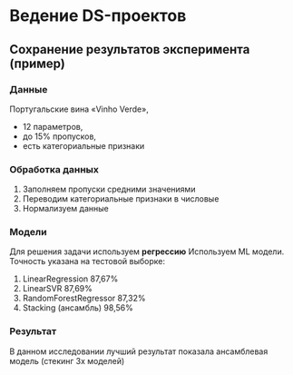 # Ведение DS-проектов

## Сохранение результатов эксперимента (пример)

### **Данные**

Португальские вина «Vinho Verde»,

* 12 параметров,
* до 15% пропусков,
* есть категориальные признаки

### **Обработка данных**

1. Заполняем пропуски средними значениями
2. Переводим категориальные признаки в числовые
3. Нормализуем данные 

### **Модели**

Для решения задачи используем **регрессию**
Используем ML модели. Точность указана на тестовой выборке:

1. LinearRegression 87,67%
2. LinearSVR 87,69%
3. RandomForestRegressor 87,32%
4. Stacking (ансамбль) 98,56%

### **Результат**
В данном исследовании лучший результат показала ансамблевая модель (стекинг 3х моделей)
